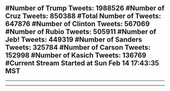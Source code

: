#Number of Trump Tweets: 1988526
#Number of Cruz Tweets: 850388
#Total Number of Tweets: 647876 
#Number of Clinton Tweets: 567069
#Number of Rubio Tweets: 505911
#Number of Jeb! Tweets: 449319
#Number of Sanders Tweets: 325784
#Number of Carson Tweets: 152998
#Number of Kasich Tweets: 136769
#Current Stream Started at Sun Feb 14 17:43:35 MST
---
---
---
